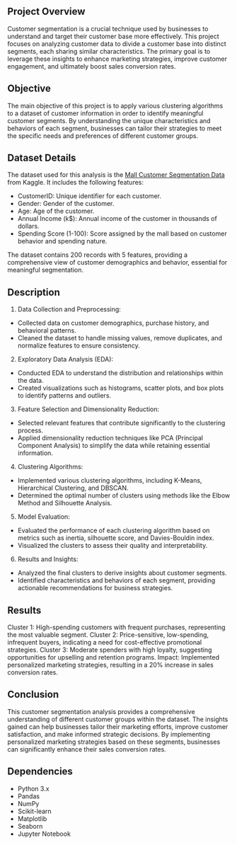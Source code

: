 ## Project Overview
Customer segmentation is a crucial technique used by businesses to understand and target their customer base more effectively. This project focuses on analyzing customer data to divide a customer base into distinct segments, each sharing similar characteristics. The primary goal is to leverage these insights to enhance marketing strategies, improve customer engagement, and ultimately boost sales conversion rates.

## Objective
The main objective of this project is to apply various clustering algorithms to a dataset of customer information in order to identify meaningful customer segments. By understanding the unique characteristics and behaviors of each segment, businesses can tailor their strategies to meet the specific needs and preferences of different customer groups.

## Dataset Details
The dataset used for this analysis is the [Mall Customer Segmentation Data](https://www.kaggle.com/vjchoudhary7/customer-segmentation-tutorial-in-python)
 from Kaggle. It includes the following features:
* CustomerID: Unique identifier for each customer.
* Gender: Gender of the customer.
* Age: Age of the customer.
* Annual Income (k$): Annual income of the customer in thousands of dollars.
* Spending Score (1-100): Score assigned by the mall based on customer behavior and spending nature.

The dataset contains 200 records with 5 features, providing a comprehensive view of customer demographics and behavior, essential for meaningful segmentation.

## Description
1. Data Collection and Preprocessing:
* Collected data on customer demographics, purchase history, and behavioral patterns.
* Cleaned the dataset to handle missing values, remove duplicates, and normalize features to ensure consistency.

2. Exploratory Data Analysis (EDA):

* Conducted EDA to understand the distribution and relationships within the data.
* Created visualizations such as histograms, scatter plots, and box plots to identify patterns and outliers.

3. Feature Selection and Dimensionality Reduction:
* Selected relevant features that contribute significantly to the clustering process.
* Applied dimensionality reduction techniques like PCA (Principal Component Analysis) to simplify the data while retaining essential information.

4. Clustering Algorithms:
* Implemented various clustering algorithms, including K-Means, Hierarchical Clustering, and DBSCAN.
* Determined the optimal number of clusters using methods like the Elbow Method and Silhouette Analysis.

5. Model Evaluation:
* Evaluated the performance of each clustering algorithm based on metrics such as inertia, silhouette score, and Davies-Bouldin index.
* Visualized the clusters to assess their quality and interpretability.

6. Results and Insights:
* Analyzed the final clusters to derive insights about customer segments.
* Identified characteristics and behaviors of each segment, providing actionable recommendations for business strategies.

## Results
Cluster 1: High-spending customers with frequent purchases, representing the most valuable segment.
Cluster 2: Price-sensitive, low-spending, infrequent buyers, indicating a need for cost-effective promotional strategies.
Cluster 3: Moderate spenders with high loyalty, suggesting opportunities for upselling and retention programs.
Impact: Implemented personalized marketing strategies, resulting in a 20% increase in sales conversion rates.

## Conclusion
This customer segmentation analysis provides a comprehensive understanding of different customer groups within the dataset. The insights gained can help businesses tailor their marketing efforts, improve customer satisfaction, and make informed strategic decisions. By implementing personalized marketing strategies based on these segments, businesses can significantly enhance their sales conversion rates.

## Dependencies
* Python 3.x
* Pandas
* NumPy
* Scikit-learn
* Matplotlib
* Seaborn
* Jupyter Notebook
